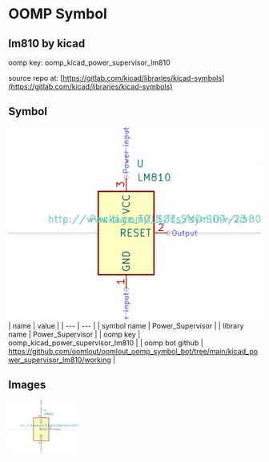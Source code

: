 # OOMP Symbol  
## lm810  by kicad  
  
oomp key: oomp_kicad_power_supervisor_lm810  
  
source repo at: [https://gitlab.com/kicad/libraries/kicad-symbols](https://gitlab.com/kicad/libraries/kicad-symbols)  
## Symbol  
  
[![working.png](working_600.png)](working.png)  
| name | value | 
| --- | --- | 
| symbol name | Power_Supervisor | 
| library name | Power_Supervisor | 
| oomp key | oomp_kicad_power_supervisor_lm810 | 
| oomp bot github | https://github.com/oomlout/oomlout_oomp_symbol_bot/tree/main/kicad_power_supervisor_lm810/working | 
## Images  
  
[![working.png](working_140.png)](working.png)  
